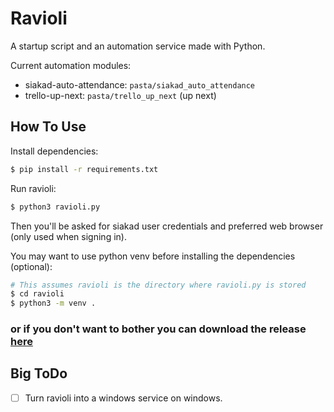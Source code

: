 # Ravioli
A startup script and an automation service made with Python.

Current automation modules:
- siakad-auto-attendance: `pasta/siakad_auto_attendance`
- trello-up-next: `pasta/trello_up_next` (up next)

## How To Use
Install dependencies:
```sh
$ pip install -r requirements.txt
```
Run ravioli:
```sh
$ python3 ravioli.py
```
Then you'll be asked for siakad user credentials and preferred web browser (only used when signing in).

You may want to use python venv before installing the dependencies (optional):
```sh
# This assumes ravioli is the directory where ravioli.py is stored
$ cd ravioli
$ python3 -m venv .
```

### or if you don't want to bother you can download the release <a href = "https://github.com/cowdingus/ravioli/releases/tag/alpha-0.0.1">here</a>

## Big ToDo
- [ ] Turn ravioli into a windows service on windows.
